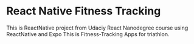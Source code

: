 # React Native Fitness Tracking

This is ReactNative project from Udaciy React Nanodegree course using ReactNative and Expo  This is Fitness-Tracking Apps for 
triathlon.
